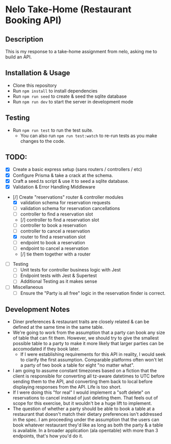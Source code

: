 # Nelo Take-Home (Restaurant Booking API)

## Description

This is my response to a take-home assignment from nelo, asking me to build an API.

## Installation & Usage

- Clone this repository
- Run `npm install` to install dependencies
- Run `npm run seed` to create & seed the sqlite database
- Run `npm run dev` to start the server in development mode

## Testing

- Run `npm run test` to run the test suite.
  - You can also run `npm run test:watch` to re-run tests as you make changes to the code.

## TODO:

- [x] Create a basic express setup (sans routers / controllers / etc)
- [x] Configure Prisma & take a crack at the schema.
- [x] Craft a seed.ts script & use it to seed a sqlite database.
- [x] Validation & Error Handling Middleware
- [/] Create "reservations" router & controller modules
  - [x] validation schema for reservation requests
  - [ ] validation schema for reservation cancellations
  - [ ] controller to find a reservation slot
  - [/] controller to find a reservation slot
  - [ ] controller to book a reservation
  - [ ] controller to cancel a reservation
  - [x] router to find a reservation slot
  - [ ] endpoint to book a reservation
  - [ ] endpoint to cancel a reservation
  - [/] tie them together with a router
- [ ] Testing
  - [ ] Unit tests for controller business logic with Jest
  - [ ] Endpoint tests with Jest & Supertest
  - [ ] Additional Testing as it makes sense
- [ ] Miscellaneous
  - [ ] Ensure the "Party is all free" logic in the reservation finder is correct.

## Development Notes

- Diner preferences & restaurant traits are closely related & can be defined at the same time in the same table.
- We're going to work from the assumption that a party can book any size of table that can fit them. However, we should try to give the smallest possible table to a party to make it more likely that larger parties can be accomodated if they book later.
  - If I were establishing requirements for this API in reality, I would seek to clarify the first assumption. Comparable platforms often won't let a party of two book a table for eight "no matter what".
- I am going to assume constant timezones based on a fiction that the client is responsible for converting all tz-aware datetimes to UTC before sending them to the API, and converting them back to local before displaying responses from the API. Life is too short.
- If I were doing this "for real" I would implement a "soft delete" on reservations to cancel instead of just deleting them. That feels out of scope for this exercise, but it wouldn't be a huge lift to implement.
- The question of whether a party should be able to book a table at a restaurant that doesn't match their dietary preferences isn't addressed in the spec. I am proceeding under the assumption that the users can book whatever restaurant they'd like as long as both the party & a table is available. In a broader application (ala opentable) with more than 3 endpoints, that's how you'd do it.